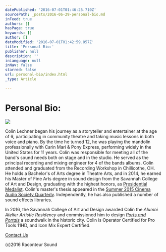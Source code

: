 ```yaml
---
datePublished: '2016-07-01T01:46:25.710Z'
sourcePath: _posts/2016-06-29-personal-bio.md
inFeed: true
authors: []
hasPage: true
keywords: []
author: []
dateModified: '2016-07-01T01:42:59.857Z'
title: 'Personal Bio:'
publisher: null
description: ''
inLanguage: null
inNav: false
starred: false
url: personal-bio/index.html
_type: Article

---
```

# Personal Bio:
![](https://the-grid-user-content.s3-us-west-2.amazonaws.com/cd8e6357-1ec3-4d54-a907-35dc2eee8c07.jpg)

Colin Lechner began his journey as a storyteller and entertainer at the age of 6, participating in community theatre and taking music lessons in both voice and piano. By the time he turned 12, he was playing the mandolin professionally with Carin Mari & Pony Express, performing widely in the United States for 11 years. Colin was responsible for meeting all of the band's sound needs both on stage and in the studio. He served as the principal recording and mixing engineer for 4 of the bands albums. Colin attended and graduated from the Recording Workshop in Chillicothe, OH. He holds a Bachelor's of Arts degree in Theatre Arts, and in 2014, he earned his Master of Fine Arts degree in sound design from the Savannah College of Art and Design, graduating with the highest honors, as [Presidential Medalist][0]. Colin's master's thesis appeared in the [Summer 2015 Cinema Audio Society Quarterly][1]. Independently, he has also published a number of sound effects libraries.

In 2016, the Savannah College of Art and Design awarded Colin the _Alumni Atelier Artistic Residency_ and commissioned him to design _[Ports and Portals][2]_ a soundwalk in the historic city. Colin is Operator Certified for Pro Tools 11HD, and Icon Mix Expert Certified.

[Contact Us][3]

(c)2016 Raconteur Sound

[0]: https://www.youtube.com/watch?v=h0tsL2mZQwg "Presidential Medalist"
[1]: http://cinemaaudiosociety.org/wp-content/uploads/2015/08/CAS-Summer-2015-File_1.pdf "Summer 2015 Cinema Audio Society Quarterly"
[2]: https://soundcloud.com/raconteur-sound/sets/ports-and-portals "Ports and Portals"
[3]: http://raconteursound.com/contact "Contact Us"